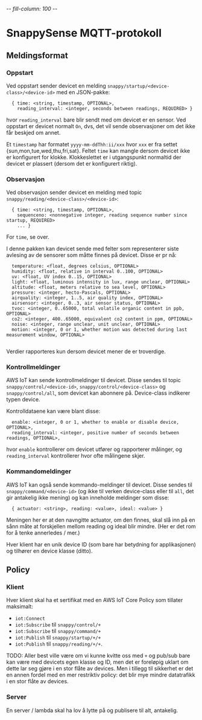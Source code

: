 -*- fill-column: 100 -*-

# SnappySense MQTT-protokoll

## Meldingsformat

### Oppstart

Ved oppstart sender devicet en melding `snappy/startup/<device-class>/<device-id>` med en JSON-pakke:

```
  { time: <string, timestamp, OPTIONAL>,
    reading_interval: <integer, seconds between readings, REQUIRED> }
```

hvor `reading_interval` bare blir sendt med om devicet er en sensor.  Ved oppstart er devicet normalt
`On`, dvs, det vil sende observasjoner om det ikke får beskjed om annet.

Et `timestamp` har formatet `yyyy-mm-ddThh:ii/xxx` hvor `xxx` er fra settet
{sun,mon,tue,wed,thu,fri,sat}.  Feltet `time` kan mangle dersom devicet ikke er konfigurert for
klokke.  Klokkeslettet er i utgangspunkt normaltid der devicet er plassert (dersom det er
konfigurert riktig).

### Observasjon

Ved observasjon sender devicet en melding med topic `snappy/reading/<device-class>/<device-id>`:

```
  { time: <string, timestamp, OPTIONAL>,
    sequenceno: <nonnegative integer, reading sequence number since startup, REQUIRED>
    ... }
```

For `time`, se over.

I denne pakken kan devicet sende med felter som representerer siste avlesing av de sensorer som
måtte finnes på devicet.  Disse er pr nå:

```
  temperature: <float, degrees celsius, OPTIONAL>
  humidity: <float, relative in interval 0..100, OPTIONAL>
  uv: <float, UV index 0..15, OPTIONAL>
  light: <float, luminous intensity in lux, range unclear, OPTIONAL>
  altitude: <float, meters relative to sea level, OPTIONAL>
  pressure: <integer, hecto-Pascals, OPTIONAL>
  airquality: <integer, 1..5, air quality index, OPTIONAL>
  airsensor: <integer, 0..3, air sensor status, OPTIONAL>
  tvoc: <integer, 0..65000, total volatile organic content in ppb, OPTIONAL>
  co2: <integer, 400..65000, equivalent co2 content in ppm, OPTIONAL>
  noise: <integer, range unclear, unit unclear, OPTIONAL>
  motion: <integer, 0 or 1, whether motion was detected during last measurement window, OPTIONAL>
  
```

Verdier rapporteres kun dersom devicet mener de er troverdige.

### Kontrollmeldinger

AWS IoT kan sende kontrollmeldinger til devicet.  Disse sendes til topic `snappy/control/<device-id>`,
`snappy/control/<device-class>` og `snappy/control/all`, som devicet kan abonnere på.  Device-class
indikerer typen device.

Kontrolldataene kan være blant disse:

```
  enable: <integer, 0 or 1, whether to enable or disable device, OPTIONAL>,
  reading_interval: <integer, positive number of seconds between readings, OPTIONAL>,
```

hvor `enable` kontrollerer om devicet utfører og rapporterer målinger, og `reading_interval`
kontrollerer hvor ofte målingene skjer.

### Kommandomeldinger

AWS IoT kan også sende kommando-meldinger til devicet.  Disse sendes til `snappy/command/<device-id>`
(og ikke til verken device-class eller til `all`, det gir antakelig ikke mening) og kan inneholde
meldinger som disse:

```
  { actuator: <string>, reading: <value>, ideal: <value> }
```

Meningen her er at den navngitte actuator, om den finnes, skal slå inn på en sånn måte at
forskjellen mellom reading og ideal blir mindre.  (Her er det rom for å tenke annerledes / mer.)

Hver klient har en unik device ID (som bare har betydning for applikasjonen) og tilhører en device
klasse (ditto).

## Policy

### Klient

Hver klient skal ha et sertifikat med en AWS IoT Core Policy som tillater maksimalt:

* `iot:Connect`
* `iot:Subscribe` til `snappy/control/+`
* `iot:Subscribe` til `snappy/command/+`
* `iot:Publish` til `snappy/startup/+/+`
* `iot:Publish` til `snappy/reading/+/+`.

TODO: Aller best ville være om vi kunne kvitte oss med `+` og pub/sub bare kan være med devicets egen klasse
og ID, men det er foreløpig uklart om dette lar seg gjøre i en stor flåte av devices.  Men i tillegg til
sikkerhet er det en annen fordel med en mer restriktiv policy: det blir mye mindre datatrafikk i en stor
flåte av devices.

### Server

En server / lambda skal ha lov å lytte på og publisere til alt, antakelig.
